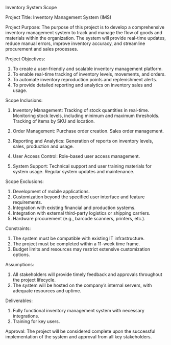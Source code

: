 Inventory System Scope 

Project Title: Inventory Management System (IMS)

Project Purpose:
The purpose of this project is to develop a comprehensive inventory management system to track and manage the flow of goods and materials within the organization. The system will provide real-time updates, reduce manual errors, improve inventory accuracy, and streamline procurement and sales processes.

Project Objectives:
1. To create a user-friendly and scalable inventory management platform.
2. To enable real-time tracking of inventory levels, movements, and orders.
3. To automate inventory reproduction points and replenishment alerts.
4. To provide detailed reporting and analytics on inventory sales and usage.

Scope Inclusions:
1. Inventory Management:
Tracking of stock quantities in real-time.
Monitoring stock levels, including minimum and maximum thresholds.
Tracking of items by SKU and location.

2. Order Management:
Purchase order creation.
Sales order management.

3. Reporting and Analytics:
Generation of reports on inventory levels, sales, production and usage.

4. User Access Control:
Role-based user access management.

5. System Support:
Technical support and user training materials for system usage.
Regular system updates and maintenance.

Scope Exclusions:
1. Development of mobile applications.
2. Customization beyond the specified user interface and feature requirements.
3. Integration with existing financial and production systems.
4. Integration with external third-party logistics or shipping carriers.
5. Hardware procurement (e.g., barcode scanners, printers, etc.).

Constraints:
1. The system must be compatible with existing IT infrastructure.
2. The project must be completed within a 11-week time frame.
3. Budget limits and resources may restrict extensive customization options.
   
Assumptions:
1. All stakeholders will provide timely feedback and approvals throughout the project lifecycle.
2. The system will be hosted on the company’s internal servers, with adequate resources and uptime.
   
Deliverables:
1. Fully functional inventory management system with necessary integrations.
3. Training for key users.
   
Approval:
The project will be considered complete upon the successful implementation of the system and approval from all key stakeholders.
